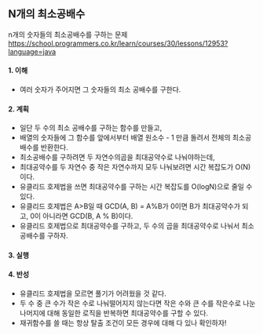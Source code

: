 ## N개의 최소공배수
n개의 숫자들의 최소공배수를 구하는 문제
https://school.programmers.co.kr/learn/courses/30/lessons/12953?language=java

#### 1. 이해
- 여러 숫자가 주어지면 그 숫자들의 최소 공배수를 구한다.

#### 2. 계획
- 일단 두 수의 최소 공배수를 구하는 함수를 만들고,
- 배열의 숫자들에 그 함수를 앞에서부터 배열 원소수 - 1 만큼 돌려서 전체의 최소공배수를 반환한다.
- 최소공배수를 구하려면 두 자연수의곱을 최대공약수로 나눠야하는데,
- 최대공약수를 두 자연수 중 작은 자연수까지 모두 나눠보려면 시간 복잡도가 O(N)이다.
- 유클리드 호제법을 쓰면 최대공약수를 구하는 시간 복잡도를 O(logN)으로 줄일 수 있다.
- 유클리드 호제법은 A>B일 때 GCD(A, B) = A%B가 0이면 B가 최대공약수가 되고, 0이 아니라면 GCD(B, A % B)이다.
- 유클리드 호제법으로 최대공약수를 구하고, 두 수의 곱을 최대공약수로 나눠서 최소공배수를 구하자.

#### 3. 실행

#### 4. 반성
- 유클리드 호제법을 모르면 풀기가 어려웠을 것 같다.
- 두 수 중 큰 수가 작은 수로 나눠떨어지지 않는다면 작은 수와 큰 수를 작은수로 나눈 나머지에 대해 동일한 로직을 반복하면 최대공약수를 구할 수 있다.
- 재귀함수를 쓸 때는 항상 탈출 조건이 모든 경우에 대해 다 있나 확인하자!
